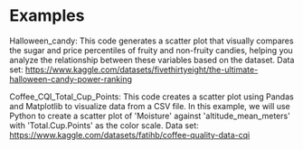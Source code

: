 # Examples
Halloween_candy: 
This code generates a scatter plot that visually compares the sugar and price percentiles of fruity and non-fruity candies, helping you analyze the relationship between these variables based on the dataset.
Data set: https://www.kaggle.com/datasets/fivethirtyeight/the-ultimate-halloween-candy-power-ranking

Coffee_CQI_Total_Cup_Points:
This code creates a scatter plot using Pandas and Matplotlib to visualize data from a CSV file. In this example, we will use Python to create a scatter plot of 'Moisture' against 'altitude_mean_meters' with 'Total.Cup.Points' as the color scale.
Data set: https://www.kaggle.com/datasets/fatihb/coffee-quality-data-cqi
